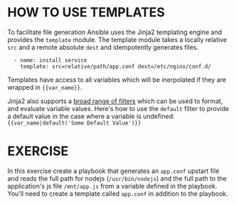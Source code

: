 # HOW TO USE TEMPLATES

To facilitate file generation Ansible uses the Jinja2 templating engine and provides the `template` module. The template module takes a locally relative `src` and a remote absolute `dest` and idempotently generates files. 

```
  - name: install service
    template: src=relative/path/app.conf dest=/etc/nginx/conf.d/
```

Templates have access to all variables which will be inerpolated if they are wrapped in `{{var_name}}`.

Jinja2 also supports a [broad range of filters](http://jinja.pocoo.org/docs/dev/templates/#filters) which can be used to format, and evaluate variable values. Here's how to use the `default` filter to provide a default value in the case where a variable is undefined: `{{var_name|default('Some Default Value')}}`

# EXERCISE
In this exercise create a playbook that generates an `app.conf` upstart file and reads the full path for nodejs (`/usr/bin/nodejs`) and the full path to the application's js file `/mnt/app.js` from a variable defined in the playbook. You'll need to create a template called `app.conf` in addition to the playbook.